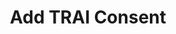 ---
title: Add TRAI Consent
excerpt: >-
  Lets you add consent of the customer to receive messages from the org. 


  Mobile number validation is required to add consent that is generated through
  `otp/generate` with the `"action":"SUBSCRIPTION"`.
api:
  file: organization-1.json
  operationId: add-trai-consent
deprecated: false
hidden: true
metadata:
  title: ''
  description: ''
  robots: index
next:
  description: ''
---